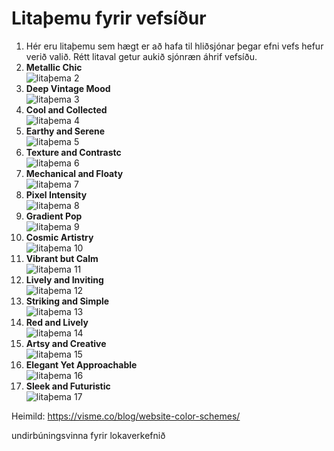 # Litaþemu fyrir vefsíður

1. Hér eru litaþemu sem hægt er að hafa til hliðsjónar þegar efni vefs hefur verið valið. Rétt litaval getur aukið sjónræn áhrif vefsíðu.
1. **Metallic Chic** <br> ![litaþema 2](2.jpg)
1. **Deep Vintage Mood** <br> ![litaþema 3](3.jpg)
1. **Cool and Collected** <br> ![litaþema 4](4.jpg)
1. **Earthy and Serene** <br> ![litaþema 5](5.jpg)
1. **Texture and Contrastc** <br> ![litaþema 6](6.gif)
1. **Mechanical and Floaty** <br> ![litaþema 7](7.jpg)
1. **Pixel Intensity** <br> ![litaþema 8](8.gif)
1. **Gradient Pop** <br> ![litaþema 9](9.jpg)
1. **Cosmic Artistry** <br> ![litaþema 10](10.jpg)
1. **Vibrant but Calm** <br> ![litaþema 11](11.jpg)
1. **Lively and Inviting** <br> ![litaþema 12](111.jpg)
1. **Striking and Simple** <br> ![litaþema 13](13.jpg)
1. **Red and Lively** <br> ![litaþema 14](14.jpg)
1. **Artsy and Creative** <br> ![litaþema 15](15.jpg)
1. **Elegant Yet Approachable** <br> ![litaþema 16](16.jpg)
1. **Sleek and Futuristic** <br> ![litaþema 17](17.jpg)

Heimild: https://visme.co/blog/website-color-schemes/

undirbúningsvinna fyrir lokaverkefnið